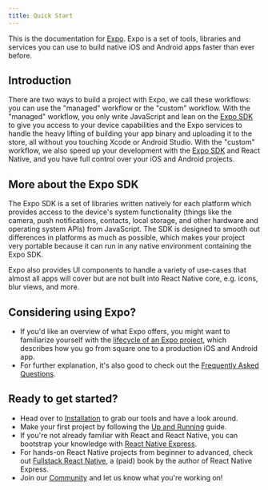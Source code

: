 ```yaml
---
title: Quick Start
---
```


This is the documentation for [Expo](http://expo.io). Expo is a set of tools, libraries and services you can use to build native iOS and Android apps faster than ever before.

## Introduction

There are two ways to build a project with Expo, we call these workflows: you can use the "managed" workflow or the "custom" workflow. With the "managed" workflow, you only write JavaScript and lean on the [Expo SDK](sdk/) to give you access to your device capabilities and the Expo services to handle the heavy lifting of building your app binary and uploading it to the store, all without you touching Xcode or Android Studio. With the "custom" workflow, we also speed up your development with the [Expo SDK](sdk/) and React Native, and you have full control over your iOS and Android projects.

## More about the Expo SDK

The Expo SDK is a set of libraries written natively for each platform which provides access to the device's system functionality (things like the camera, push notifications, contacts, local storage, and other hardware and operating system APIs) from JavaScript. The SDK is designed to smooth out differences in platforms as much as possible, which makes your project very portable because it can run in any native environment containing the Expo SDK.

Expo also provides UI components to handle a variety of use-cases that almost all apps will cover but are not built into React Native core, e.g. icons, blur views, and more.

## Considering using Expo?

- If you'd like an overview of what Expo offers, you might want to familiarize yourself with the [lifecycle of an Expo project](introduction/project-lifecycle/), which describes how you go from square one to a production iOS and Android app.
- For further explanation, it's also good to check out the [Frequently Asked Questions](introduction/faq/).

## Ready to get started?

- Head over to [Installation](introduction/installation/) to grab our tools and have a look around.
- Make your first project by following the [Up and Running](workflow/up-and-running/) guide.
- If you're not already familiar with React and React Native, you can bootstrap your knowledge with [React Native Express](http://www.reactnativeexpress.com/).
- For hands-on React Native projects from beginner to advanced, check out [Fullstack React Native](https://www.fullstackreact.com/react-native/), a (paid) book by the author of React Native Express.
- Join our [Community](introduction/community/) and let us know what you're working on!
